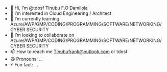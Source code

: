 - 👋 Hi, I’m @tdosf Tinubu F.O Damilola
- 👀 I’m interested in Cloud Engineering / Architect 
- 🌱 I’m currently learning Azure/AWP/GMP/CODING/PROGRAMMING/SOFTWARE/NETWORKING/CYBER SECURITY 
- 💞️ I’m looking to collaborate on Azure/AWP/GMP/CODING/PROGRAMMING/SOFTWARE/NETWORKING/CYBER SECURITY
- 📫 How to reach me Tinubufrank@outlook.com or tdosf
- 😄 Pronouns: ...
- ⚡ Fun fact: ...

<!---
tdosf/tdosf is a ✨ special ✨ repository because its `README.md` (this file) appears on your GitHub profile.
You can click the Preview link to take a look at your changes.
--->
